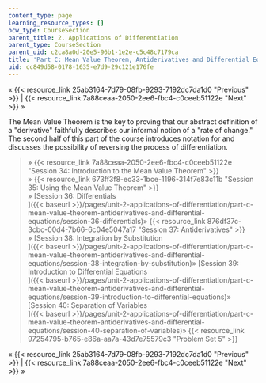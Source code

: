 ```yaml
---
content_type: page
learning_resource_types: []
ocw_type: CourseSection
parent_title: 2. Applications of Differentiation
parent_type: CourseSection
parent_uid: c2ca8a0d-20e5-96b1-1e2e-c5c48c7179ca
title: 'Part C: Mean Value Theorem, Antiderivatives and Differential Equations'
uid: cc849d58-0178-1635-e7d9-29c121e176fe
---
```


« {{< resource_link 25ab3164-7d79-08fb-9293-7192dc7da1d0 "Previous" >}} | {{< resource_link 7a88ceaa-2050-2ee6-fbc4-c0ceeb51122e "Next" >}} »

The Mean Value Theorem is the key to proving that our abstract definition of a "derivative" faithfully describes our informal notion of a "rate of change." The second half of this part of the course introduces notation for and discusses the possibility of reversing the process of differentiation.

> » {{< resource_link 7a88ceaa-2050-2ee6-fbc4-c0ceeb51122e "Session 34: Introduction to the Mean Value Theorem" >}}  
> » {{< resource_link 673ff3f8-ec33-1bce-1196-314f7e83c11b "Session 35: Using the Mean Value Theorem" >}}  
> » [Session 36: Differentials  
> ]({{< baseurl >}}/pages/unit-2-applications-of-differentiation/part-c-mean-value-theorem-antiderivatives-and-differential-equations/session-36-differentials)» {{< resource_link 876df37c-3cbc-00d4-7b66-6c04e5047a17 "Session 37: Antiderivatives" >}}  
> » [Session 38: Integration by Substitution  
> ]({{< baseurl >}}/pages/unit-2-applications-of-differentiation/part-c-mean-value-theorem-antiderivatives-and-differential-equations/session-38-integration-by-substitution)» [Session 39: Introduction to Differential Equations  
> ]({{< baseurl >}}/pages/unit-2-applications-of-differentiation/part-c-mean-value-theorem-antiderivatives-and-differential-equations/session-39-introduction-to-differential-equations)» [Session 40: Separation of Variables  
> ]({{< baseurl >}}/pages/unit-2-applications-of-differentiation/part-c-mean-value-theorem-antiderivatives-and-differential-equations/session-40-separation-of-variables)» {{< resource_link 97254795-b765-e86a-aa7a-43d7e75579c3 "Problem Set 5" >}}

« {{< resource_link 25ab3164-7d79-08fb-9293-7192dc7da1d0 "Previous" >}} | {{< resource_link 7a88ceaa-2050-2ee6-fbc4-c0ceeb51122e "Next" >}} »